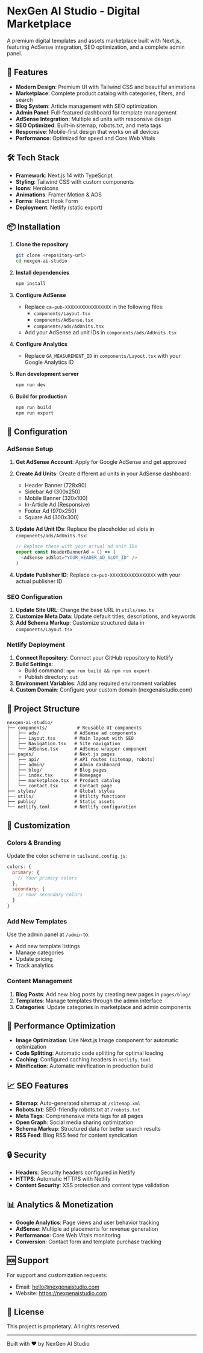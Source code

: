 # NexGen AI Studio - Digital Marketplace

A premium digital templates and assets marketplace built with Next.js, featuring AdSense integration, SEO optimization, and a complete admin panel.

## 🚀 Features

- **Modern Design**: Premium UI with Tailwind CSS and beautiful animations
- **Marketplace**: Complete product catalog with categories, filters, and search
- **Blog System**: Article management with SEO optimization
- **Admin Panel**: Full-featured dashboard for template management
- **AdSense Integration**: Multiple ad units with responsive design
- **SEO Optimized**: Built-in sitemap, robots.txt, and meta tags
- **Responsive**: Mobile-first design that works on all devices
- **Performance**: Optimized for speed and Core Web Vitals

## 🛠️ Tech Stack

- **Framework**: Next.js 14 with TypeScript
- **Styling**: Tailwind CSS with custom components
- **Icons**: Heroicons
- **Animations**: Framer Motion & AOS
- **Forms**: React Hook Form
- **Deployment**: Netlify (static export)

## 📦 Installation

1. **Clone the repository**
   ```bash
   git clone <repository-url>
   cd nexgen-ai-studio
   ```

2. **Install dependencies**
   ```bash
   npm install
   ```

3. **Configure AdSense**
   - Replace `ca-pub-XXXXXXXXXXXXXXXXX` in the following files:
     - `components/Layout.tsx`
     - `components/AdSense.tsx`
     - `components/ads/AdUnits.tsx`
   - Add your AdSense ad unit IDs in `components/ads/AdUnits.tsx`

4. **Configure Analytics**
   - Replace `GA_MEASUREMENT_ID` in `components/Layout.tsx` with your Google Analytics ID

5. **Run development server**
   ```bash
   npm run dev
   ```

6. **Build for production**
   ```bash
   npm run build
   npm run export
   ```

## 🔧 Configuration

### AdSense Setup

1. **Get AdSense Account**: Apply for Google AdSense and get approved
2. **Create Ad Units**: Create different ad units in your AdSense dashboard:
   - Header Banner (728x90)
   - Sidebar Ad (300x250)  
   - Mobile Banner (320x100)
   - In-Article Ad (Responsive)
   - Footer Ad (970x250)
   - Square Ad (300x300)

3. **Update Ad Unit IDs**: Replace the placeholder ad slots in `components/ads/AdUnits.tsx`:
   ```typescript
   // Replace these with your actual ad unit IDs
   export const HeaderBannerAd = () => (
     <AdSense adSlot="YOUR_HEADER_AD_SLOT_ID" />
   )
   ```

4. **Update Publisher ID**: Replace `ca-pub-XXXXXXXXXXXXXXXXX` with your actual publisher ID

### SEO Configuration

1. **Update Site URL**: Change the base URL in `utils/seo.ts`
2. **Customize Meta Data**: Update default titles, descriptions, and keywords
3. **Add Schema Markup**: Customize structured data in `components/Layout.tsx`

### Netlify Deployment

1. **Connect Repository**: Connect your GitHub repository to Netlify
2. **Build Settings**:
   - Build command: `npm run build && npm run export`
   - Publish directory: `out`
3. **Environment Variables**: Add any required environment variables
4. **Custom Domain**: Configure your custom domain (nexgenaistudio.com)

## 📁 Project Structure

```
nexgen-ai-studio/
├── components/           # Reusable UI components
│   ├── ads/             # AdSense ad components
│   ├── Layout.tsx       # Main layout with SEO
│   ├── Navigation.tsx   # Site navigation
│   └── AdSense.tsx      # AdSense wrapper component
├── pages/               # Next.js pages
│   ├── api/             # API routes (sitemap, robots)
│   ├── admin/           # Admin dashboard
│   ├── blog/            # Blog pages
│   ├── index.tsx        # Homepage
│   ├── marketplace.tsx  # Product catalog
│   └── contact.tsx      # Contact page
├── styles/              # Global styles
├── utils/               # Utility functions
├── public/              # Static assets
└── netlify.toml         # Netlify configuration
```

## 🎨 Customization

### Colors & Branding

Update the color scheme in `tailwind.config.js`:

```javascript
colors: {
  primary: {
    // Your primary colors
  },
  secondary: {
    // Your secondary colors
  }
}
```

### Add New Templates

Use the admin panel at `/admin` to:
- Add new template listings
- Manage categories
- Update pricing
- Track analytics

### Content Management

1. **Blog Posts**: Add new blog posts by creating new pages in `pages/blog/`
2. **Templates**: Manage templates through the admin interface
3. **Categories**: Update categories in marketplace and admin components

## 🚀 Performance Optimization

- **Image Optimization**: Use Next.js Image component for automatic optimization
- **Code Splitting**: Automatic code splitting for optimal loading
- **Caching**: Configured caching headers in `netlify.toml`
- **Minification**: Automatic minification in production build

## 📈 SEO Features

- **Sitemap**: Auto-generated sitemap at `/sitemap.xml`
- **Robots.txt**: SEO-friendly robots.txt at `/robots.txt`
- **Meta Tags**: Comprehensive meta tags for all pages
- **Open Graph**: Social media sharing optimization
- **Schema Markup**: Structured data for better search results
- **RSS Feed**: Blog RSS feed for content syndication

## 🔒 Security

- **Headers**: Security headers configured in Netlify
- **HTTPS**: Automatic HTTPS with Netlify
- **Content Security**: XSS protection and content type validation

## 📊 Analytics & Monetization

- **Google Analytics**: Page views and user behavior tracking
- **AdSense**: Multiple ad placements for revenue generation
- **Performance**: Core Web Vitals monitoring
- **Conversion**: Contact form and template purchase tracking

## 🆘 Support

For support and customization requests:
- Email: hello@nexgenaistudio.com
- Website: https://nexgenaistudio.com

## 📄 License

This project is proprietary. All rights reserved.

---

Built with ❤️ by NexGen AI Studio
